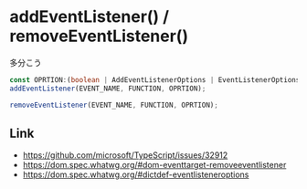 # addEventListener() / removeEventListener()

多分こう

```typescript
const OPRTION:(boolean | AddEventListenerOptions | EventListenerOptions) = {passive: true};
addEventListener(EVENT_NAME, FUNCTION, OPRTION);

removeEventListener(EVENT_NAME, FUNCTION, OPRTION);
```

## Link
- https://github.com/microsoft/TypeScript/issues/32912
- https://dom.spec.whatwg.org/#dom-eventtarget-removeeventlistener
- https://dom.spec.whatwg.org/#dictdef-eventlisteneroptions